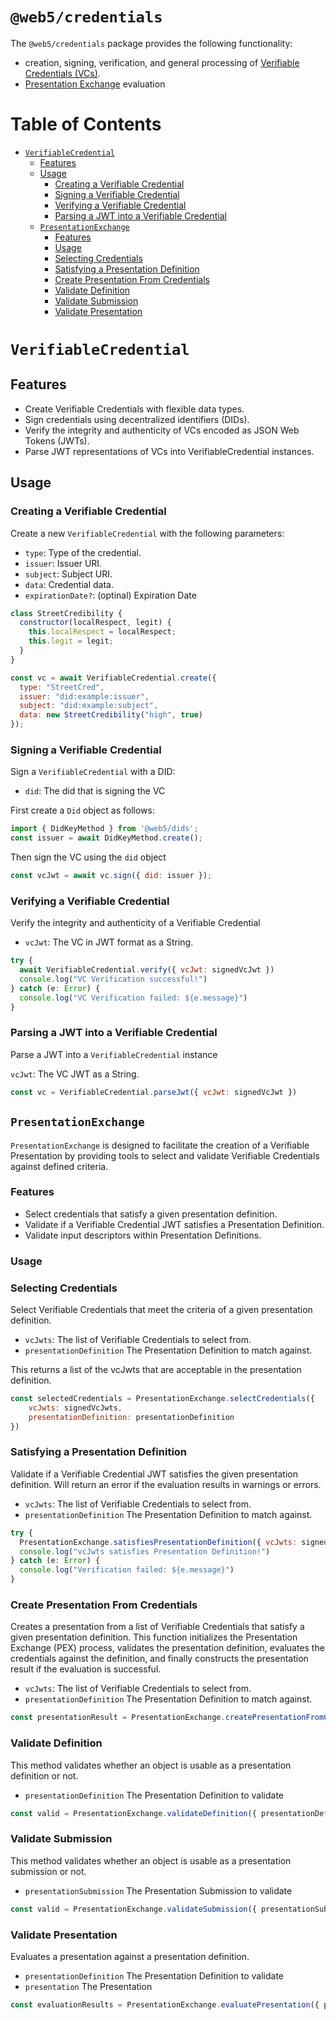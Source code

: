 # `@web5/credentials` <!-- omit in toc -->

The `@web5/credentials` package provides the following functionality:
* creation, signing, verification, and general processing of [Verifiable Credentials (VCs)](https://www.google.com/search?q=w3c+verifiable+credentials&rlz=1C5GCEM_enPK1033PK1033&oq=w3c+verifiable+credentials&gs_lcrp=EgZjaHJvbWUyBggAEEUYOTIGCAEQRRg7MgYIAhBFGDvSAQgzMTIwajBqN6gCALACAA&sourceid=chrome&ie=UTF-8). 
* [Presentation Exchange](https://identity.foundation/presentation-exchange/) evaluation

# Table of Contents <!-- omit in toc -->

- [`VerifiableCredential`](#verifiablecredential)
  - [Features](#features)
  - [Usage](#usage)
    - [Creating a Verifiable Credential](#creating-a-verifiable-credential)
    - [Signing a Verifiable Credential](#signing-a-verifiable-credential)
    - [Verifying a Verifiable Credential](#verifying-a-verifiable-credential)
    - [Parsing a JWT into a Verifiable Credential](#parsing-a-jwt-into-a-verifiable-credential)
  - [`PresentationExchange`](#presentationexchange)
    - [Features](#features-1)
    - [Usage](#usage-1)
    - [Selecting Credentials](#selecting-credentials)
    - [Satisfying a Presentation Definition](#satisfying-a-presentation-definition)
    - [Create Presentation From Credentials](#create-presentation-from-credentials)
    - [Validate Definition](#validate-definition)
    - [Validate Submission](#validate-submission)
    - [Validate Presentation](#validate-presentation)


# `VerifiableCredential`

## Features

* Create Verifiable Credentials with flexible data types.
* Sign credentials using decentralized identifiers (DIDs).
* Verify the integrity and authenticity of VCs encoded as JSON Web Tokens (JWTs).
* Parse JWT representations of VCs into VerifiableCredential instances.

## Usage

### Creating a Verifiable Credential

Create a new `VerifiableCredential` with the following parameters:

- `type`: Type of the credential.
- `issuer`: Issuer URI.
- `subject`: Subject URI.
- `data`: Credential data.
- `expirationDate?`: (optinal) Expiration Date

```javascript
class StreetCredibility {
  constructor(localRespect, legit) {
    this.localRespect = localRespect;
    this.legit = legit;
  }
}

const vc = await VerifiableCredential.create({
  type: "StreetCred",
  issuer: "did:example:issuer",
  subject: "did:example:subject",
  data: new StreetCredibility("high", true)
});
```

### Signing a Verifiable Credential
Sign a `VerifiableCredential` with a DID:

- `did`: The did that is signing the VC

First create a `Did` object as follows:

```javascript
import { DidKeyMethod } from '@web5/dids';
const issuer = await DidKeyMethod.create();
```

Then sign the VC using the `did` object
```javascript
const vcJwt = await vc.sign({ did: issuer });
```

### Verifying a Verifiable Credential
Verify the integrity and authenticity of a Verifiable Credential

- `vcJwt`: The VC in JWT format as a String.

```javascript
try {
  await VerifiableCredential.verify({ vcJwt: signedVcJwt })
  console.log("VC Verification successful!")
} catch (e: Error) {
  console.log("VC Verification failed: ${e.message}")
}
```

### Parsing a JWT into a Verifiable Credential
Parse a JWT into a `VerifiableCredential` instance

`vcJwt`: The VC JWT as a String.

```javascript
const vc = VerifiableCredential.parseJwt({ vcJwt: signedVcJwt })
```

## `PresentationExchange`

`PresentationExchange` is designed to facilitate the creation of a Verifiable Presentation by providing tools to select and validate Verifiable Credentials against defined criteria.

### Features

- Select credentials that satisfy a given presentation definition.
- Validate if a Verifiable Credential JWT satisfies a Presentation Definition.
- Validate input descriptors within Presentation Definitions.


### Usage

### Selecting Credentials
Select Verifiable Credentials that meet the criteria of a given presentation definition.

- `vcJwts`: The list of Verifiable Credentials to select from.
- `presentationDefinition` The Presentation Definition to match against.

This returns a list of the vcJwts that are acceptable in the presentation definition.
```javascript
const selectedCredentials = PresentationExchange.selectCredentials({
    vcJwts: signedVcJwts,
    presentationDefinition: presentationDefinition
})
```

### Satisfying a Presentation Definition
Validate if a Verifiable Credential JWT satisfies the given presentation definition. Will return an error if the evaluation results in warnings or errors.

- `vcJwts`: The list of Verifiable Credentials to select from.
- `presentationDefinition` The Presentation Definition to match against.

```javascript 
try {
  PresentationExchange.satisfiesPresentationDefinition({ vcJwts: signedVcJwts, presentationDefinition: presentationDefinition })
  console.log("vcJwts satisfies Presentation Definition!")
} catch (e: Error) {
  console.log("Verification failed: ${e.message}")
}
```

### Create Presentation From Credentials
Creates a presentation from a list of Verifiable Credentials that satisfy a given presentation definition. This function initializes the Presentation Exchange (PEX) process, validates the presentation definition, evaluates the credentials against the definition, and finally constructs the presentation result if the evaluation is successful.

- `vcJwts`: The list of Verifiable Credentials to select from.
- `presentationDefinition` The Presentation Definition to match against.

```javascript
const presentationResult = PresentationExchange.createPresentationFromCredentials({ vcJwts: signedVcJwts, presentationDefinition: presentationDefinition })
```

### Validate Definition
This method validates whether an object is usable as a presentation definition or not.

- `presentationDefinition` The Presentation Definition to validate

```javascript
const valid = PresentationExchange.validateDefinition({ presentationDefinition })
```

### Validate Submission
This method validates whether an object is usable as a presentation submission or not.

- `presentationSubmission` The Presentation Submission to validate 

```javascript
const valid = PresentationExchange.validateSubmission({ presentationSubmission })
```

### Validate Presentation
Evaluates a presentation against a presentation definition.

- `presentationDefinition` The Presentation Definition to validate
- `presentation` The Presentation

```javascript
const evaluationResults = PresentationExchange.evaluatePresentation({ presentationDefinition, presentation })
```